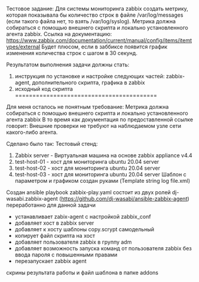 Тестовое задание:
Для системы мониторинга zabbix создать метрику, которая показывала бы количество строк в файле /var/log/messages (если такого файла нет, то взять /var/log/syslog). 
Метрика должна собираться с помощью внешнего скрипта и локально установленного агента zabbix. 
Ссылка на документацию: https://www.zabbix.com/documentation/current/manual/config/items/itemtypes/external
Будет плюсом, если в заббиксе появится график изменения количества строк с шагом в 30 секунд.

Результатом выполнения задачи должны стать:
1. инструкция по установке и настройке следующих частей: zabbix-agent, дополнительного скрипта, графика в zabbix
2. исходный код скрипта
=========================================

Для меня осталось не понятным требование: Метрика должна собираться с помощью внешнего скрипта и локально установленного агента zabbix
В то время как документация по предоставленной ссылке говорит: Внешние проверки не требуют на наблюдаемом узле сети какого-либо агента.

Сделано было так:
Тестовый стенд:
1. Zabbix server - Виртуальная машина на основе zabbix appliance v4.4
2. test-host-01 - хост для мониторинга ubuntu 20.04 server
3. test-host-02 - хост для мониторинга ubuntu 20.04 server
4. test-host-03 - хост для мониторинга ubuntu 20.04 server
Шаблон с параметром и графиком создан руками (Template string log file.xml)

Создан ansible playbook zabbix-play.yaml
состоит из двух ролей
dj-wasabi.zabbix-agent (https://github.com/dj-wasabi/ansible-zabbix-agent) переработанно для данной задачи
- устанавливает zabix-agent с настройкой zabbix_conf
- добавляет хост в zabbix server
- добавляет к хосту шаблоны
copy.scrypt самодельный
- копирует файл скрипта на хост 
- добавляет пользователя zabbix в группу adm
- добавляет возможность запуска команд от пользователя zabbix без ввода пароля с повышенными правами
- перезапускает zabbix agent

скрины результата работы и файл шаблона в папке addons
